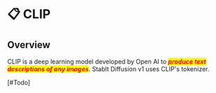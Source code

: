 # 📋 CLIP

## Overview

CLIP is a deep learning model developed by Open AI to _<mark style="color:red;">**produce text descriptions of any images**</mark>_. Stablt Diffusion v1 uses CLIP's tokenizer.

\[#Todo]
